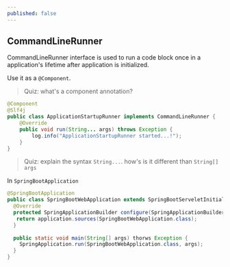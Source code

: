```yaml
---
published: false
---
```


## CommandLineRunner

CommandLineRunner interface is used to run a code block once in a application's lifetime after application is initialized.

Use it as a `@Component`. 

> Quiz: what's a component annotation?

```java
@Component
@Slf4j
public class ApplicationStartupRunner implements CommandLineRunner {
    @Override
    public void run(String... args) throws Exception {
        log.info("ApplicationStartupRunner started...!");
    }
}
```

> Quiz: explain the syntax `String...`. how's is it different than `String[] args` 

In `SpringBootApplication`

```java
@SpringBootApplication
public class SpringBootWebApplication extends SpringBootServeletInitializer implements CommandLineRunner {
  @Override
  protected SpringApplicationBuilder configure(SpringApplicationBuilder application) {
   return application.sources(SpringBootWebApplication.class);
  }
  
  public static void main(String[] args) thorws Exception {
    SpringApplication.run(SpringBootWebApplication.class, args);
  }
}
```